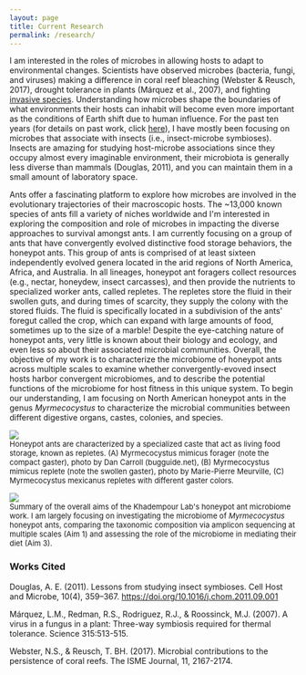```yaml
---
layout: page
title: Current Research
permalink: /research/  
---
```

I am interested in the roles of microbes in allowing hosts to adapt to environmental changes. Scientists have observed microbes (bacteria, fungi, and viruses) making a difference in coral reef bleaching (Webster & Reusch, 2017), drought tolerance in plants (Márquez et al., 2007), and fighting [invasive species](http://www.apsnet.org/publications/apsnetfeatures/Pages/ChestnutBlightDisease.aspx). Understanding how microbes shape the boundaries of what environments their hosts can inhabit will become even more important as the conditions of Earth shift due to human influence. For the past ten years (for details on past work, click [here](https://cfrancoeur.github.io/about/)), I have mostly been focusing on microbes that associate with insects (i.e., insect-microbe symbioses). Insects are amazing for studying host-microbe associations since they occupy almost every imaginable environment, their microbiota is generally less diverse than mammals (Douglas, 2011), and you can maintain them in a small amount of laboratory space.

Ants offer a fascinating platform to explore how microbes are involved in the evolutionary trajectories of their macroscopic hosts. The ~13,000 known species of ants fill a variety of niches worldwide and I'm interested in exploring the composition and role of microbes in impacting the diverse approaches to survival amongst ants. I am currently focusing on a group of ants that have convergently evolved distinctive food storage behaviors, the honeypot ants. This group of ants is comprised of at least sixteen independently evolved genera located in the arid regions of North America, Africa, and Australia. In all lineages, honeypot ant foragers collect resources (e.g., nectar, honeydew, insect carcasses), and then provide the nutrients to specialized worker ants, called repletes. The repletes store the fluid in their swollen guts, and during times of scarcity, they supply the colony with the stored fluids. The fluid is specifically located in a subdivision of the ants' foregut called the crop, which can expand with large amounts of food, sometimes up to the size of a marble! Despite the eye-catching nature of honeypot ants, very little is known about their biology and ecology, and even less so about their associated microbial communities. Overall, the objective of my work is to characterize the microbiome of honeypot ants across multiple scales to examine whether convergently-evoved insect hosts harbor convergent microbiomes, and to describe the potential functions of the microbiome for host fitness in this unique system. To begin our understanding, I am focusing on North American honeypot ants in the genus *Myrmecocystus* to characterize the microbial communities between different digestive organs, castes, colonies, and species.

![](../images/honeypot_figures-04.jpg)  
<font size = "2"> Honeypot ants are characterized by a specialized caste that act as living food storage, known as repletes. (A) Myrmecocystus mimicus forager (note the compact gaster), photo by Dan Carroll (bugguide.net), (B) Myrmecocystus mimicus replete (note the swollen gaster), photo by Marie-Pierre Meurville, (C) Myrmecocystus mexicanus repletes with different gaster colors. </font>

![](../images/aims.png)  
<font size = "2"> Summary of the overall aims of the Khadempour Lab's honeypot ant microbiome work. I am largely focusing on investigating the microbiome of *Myrmecocystus* honeypot ants, comparing the taxonomic composition via amplicon sequencing at multiple scales (Aim 1) and assessing the role of the microbiome in mediating their diet (Aim 3). </font>

### Works Cited  

Douglas, A. E. (2011). Lessons from studying insect symbioses. Cell Host and Microbe, 10(4), 359–367. https://doi.org/10.1016/j.chom.2011.09.001

Márquez, L.M., Redman, R.S., Rodriguez, R.J., & Roossinck, M.J. (2007). A virus in a fungus in a plant: Three-way symbiosis required for thermal tolerance. Science 315:513-515.

Webster, N.S., & Reusch, T. BH. (2017). Microbial contributions to the persistence of coral reefs. The ISME Journal, 11, 2167-2174.
